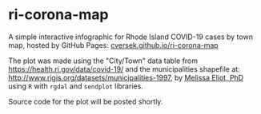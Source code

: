 # ri-corona-map
A simple interactive infographic for Rhode Island COVID-19 cases by town map, hosted by GitHub Pages: [cversek.github.io/ri-corona-map](https://cversek.github.io/ri-corona-map/)  

The plot was made using the "City/Town" data table from https://health.ri.gov/data/covid-19/ and the municipalities shapefile at: http://www.rigis.org/datasets/municipalities-1997, by [Melissa Eliot, PhD](https://www.linkedin.com/in/melissa-eliot-60746369/) using `R` with `rgdal` and `sendplot` libraries.  

Source code for the plot will be posted shortly.
